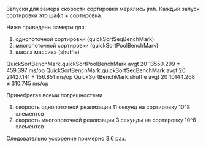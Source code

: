 Запуски для замера скорости сортировки мерялись jmh. Каждый запуск сортировки это шафл + сортировка.


Ниже приведены замеры для:
1) однопоточной сортировки (quickSortSeqBenchMark)
2) многопоточной сортировки (quickSortPoolBenchMark)
3) шафла массива (shuffle)

QuickSortBenchMark.quickSortPoolBenchMark  avgt   20  13550.299 ± 459.397  ms/op
QuickSortBenchMark.quickSortSeqBenchMark   avgt   20  21427.141 ± 156.851  ms/op
QuickSortBenchMark.shuffle                 avgt   20  10144.268 ± 310.745  ms/op

Принебрегая всеми погрешностями
1) скорость однопоточной реализации 11 секунд на сортировку 10^8 элементов
2) скорость многопоточной реализации 3 секунды на сортировку 10^8 элементов

Следовательно ускорение примерно 3.6 раз.
